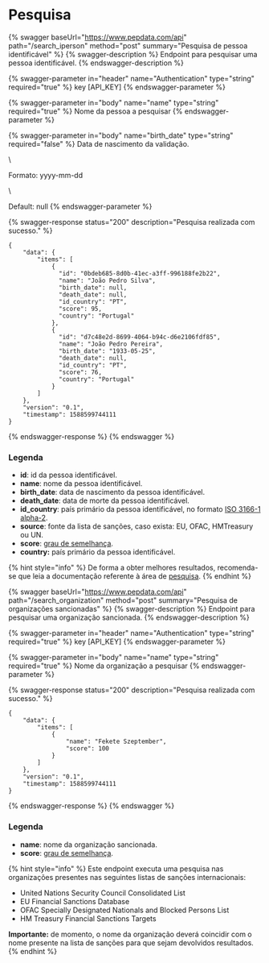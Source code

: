 # Pesquisa

{% swagger baseUrl="https://www.pepdata.com/api" path="/search_iperson" method="post" summary="Pesquisa de pessoa identificável" %}
{% swagger-description %}
Endpoint para pesquisar uma pessoa identificável.
{% endswagger-description %}

{% swagger-parameter in="header" name="Authentication" type="string" required="true" %}
key \[API\_KEY]
{% endswagger-parameter %}

{% swagger-parameter in="body" name="name" type="string" required="true" %}
Nome da pessoa a pesquisar
{% endswagger-parameter %}

{% swagger-parameter in="body" name="birth_date" type="string" required="false" %}
Data de nascimento da validação.

\\

Formato: yyyy-mm-dd

\\

Default: null
{% endswagger-parameter %}

{% swagger-response status="200" description="Pesquisa realizada com sucesso." %}
```
{
    "data": {
        "items": [
            {
              "id": "0bdeb685-8d0b-41ec-a3ff-996188fe2b22",
              "name": "João Pedro Silva",
              "birth_date": null,
              "death_date": null,
              "id_country": "PT",
              "score": 95,
              "country": "Portugal"
            },
            {
              "id": "d7c48e2d-8699-4064-b94c-d6e2106fdf85",
              "name": "João Pedro Pereira",
              "birth_date": "1933-05-25",
              "death_date": null,
              "id_country": "PT",
              "score": 76,
              "country": "Portugal"
            }
        ]
    },
    "version": "0.1",
    "timestamp": 1588599744111
}
```
{% endswagger-response %}
{% endswagger %}

### Legenda

* **id**: id da pessoa identificável.
* **name**: nome da pessoa identificável.
* **birth\_date**: data de nascimento da pessoa identificável.
* **death\_date**: data de morte da pessoa identificável.
* **id\_country**: país primário da pessoa identificável, no formato [ISO 3166-1 alpha-2](https://en.wikipedia.org/wiki/ISO\_3166-1\_alpha-2).
* **source**: fonte da lista de sanções, caso exista: EU, OFAC, HMTreasury ou UN.
* **score**: [grau de semelhança](../glossario/glossario-aplicacao.md#grau-de-semelhanca).
* **country:** país primário da pessoa identificável.

{% hint style="info" %}
De forma a obter melhores resultados, recomenda-se que leia a documentação referente à área de [pesquisa](../a-aplicacao/pesquisa/).
{% endhint %}

{% swagger baseUrl="https://www.pepdata.com/api" path="/search_organization" method="post" summary="Pesquisa de organizações sancionadas" %}
{% swagger-description %}
Endpoint para pesquisar uma organização sancionada.
{% endswagger-description %}

{% swagger-parameter in="header" name="Authentication" type="string" required="true" %}
key \[API\_KEY]
{% endswagger-parameter %}

{% swagger-parameter in="body" name="name" type="string" required="true" %}
Nome da organização a pesquisar
{% endswagger-parameter %}

{% swagger-response status="200" description="Pesquisa realizada com sucesso." %}
```
{
    "data": {
        "items": [
            {
                "name": "Fekete Szeptember",
                "score": 100
            }
        ]
    },
    "version": "0.1",
    "timestamp": 1588599744111
}
```
{% endswagger-response %}
{% endswagger %}

### Legenda

* **name**: nome da organização sancionada.
* **score**: [grau de semelhança](../glossario/glossario-aplicacao.md#grau-de-semelhanca).

{% hint style="info" %}
Este endpoint executa uma pesquisa nas organizações presentes nas seguintes listas de sanções internacionais:

* United Nations Security Council Consolidated List
* EU Financial Sanctions Database
* OFAC Specially Designated Nationals and Blocked Persons List
* HM Treasury Financial Sanctions Targets

**Importante:** de momento, o nome da organização deverá coincidir com o nome presente na lista de sanções para que sejam devolvidos resultados.
{% endhint %}
